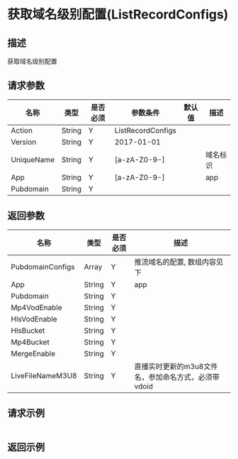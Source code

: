 # 获取域名级别配置(ListRecordConfigs)

## 描述

获取域名级别配置

## 请求参数

| 名称 | 类型 | 是否必须 | 参数条件 | 默认值  | 描述 |
| --- | --- | --- | --- | --- | --- |
| Action | String | Y | ListRecordConfigs | | |
| Version | String | Y | 2017-01-01 | | |
| UniqueName | String  | Y | [a-zA-Z0-9-] |  | 域名标识 | 
| App | String  | Y | [a-zA-Z0-9-] |  | app | 
| Pubdomain | String  | Y |  |  |  | 


## 返回参数

| 名称 | 类型 | 是否必须 |  描述 |
| --- | --- | --- |  --- |
| PubdomainConfigs | Array  | Y | 推流域名的配置, 数组内容见下 | 
| App | String  | Y | app | 
| Pubdomain | String  | Y |  | 
| Mp4VodEnable | String  | Y |  | 
| HlsVodEnable | String  | Y |  | 
| HlsBucket | String  | Y |  | 
| Mp4Bucket | String  | Y |  | 
| MergeEnable | String  | Y |  | 
| LiveFileNameM3U8 | String  | Y | 直播实时更新的m3u8文件名，参加命名方式，必须带vdoid | 



## 请求示例

```
```

## 返回示例

```
```

